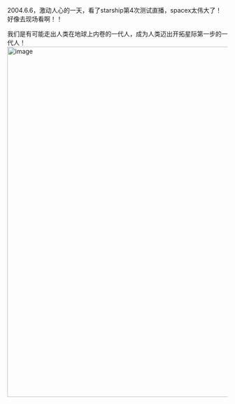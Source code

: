 2004.6.6，激动人心的一天，看了starship第4次测试直播，spacex太伟大了！好像去现场看啊！！

我们是有可能走出人类在地球上内卷的一代人，成为人类迈出开拓星际第一步的一代人！
<img width="802" alt="image" src="https://github.com/MaxGYX/Road2Next/assets/158791943/33948247-e841-4c92-8a13-26aadad1ef22">

